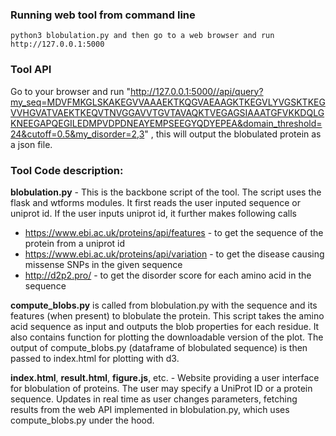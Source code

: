 ### Running web tool from command line

```
python3 blobulation.py and then go to a web browser and run  http://127.0.0.1:5000
```

### Tool API

Go to your browser and run "http://127.0.0.1:5000//api/query?my_seq=MDVFMKGLSKAKEGVVAAAEKTKQGVAEAAGKTKEGVLYVGSKTKEGVVHGVATVAEKTKEQVTNVGGAVVTGVTAVAQKTVEGAGSIAAATGFVKKDQLGKNEEGAPQEGILEDMPVDPDNEAYEMPSEEGYQDYEPEA&domain_threshold=24&cutoff=0.5&my_disorder=2,3" , this will output the blobulated protein as a json file.

### Tool Code description:

**blobulation.py** - This is the backbone script of the tool. 
The script uses the flask and wtforms modules. 
It first reads the user inputed sequence or uniprot id. 
If the user inputs uniprot id, it further makes following calls
  - https://www.ebi.ac.uk/proteins/api/features - to get the sequence of the protein from a uniprot id
  - https://www.ebi.ac.uk/proteins/api/variation - to get the disease causing missense SNPs in the given sequence
  - http://d2p2.pro/ - to get the disorder score for each amino acid in the sequence 

**compute_blobs.py** is called from blobulation.py with the sequence and its features (when present) to blobulate the protein. This script takes the amino acid sequence as input and outputs the blob properties for each residue. It also contains function for plotting the downloadable version of the plot.
The output of compute_blobs.py (dataframe of blobulated sequence) is then passed to index.html for plotting with d3. 

**index.html**, **result.html**, **figure.js**, etc. - Website providing a user interface for blobulation of proteins. The user may specify a UniProt ID or a protein sequence. Updates in real time as user changes parameters, fetching results from the web API implemented in blobulation.py, which uses compute_blobs.py under the hood.

